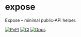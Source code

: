 # expose
Expose – minimal public‑API helper.

[![PyPI](https://img.shields.io/pypi/v/expose.svg)](https://pypi.org/project/exposepy/)
[![CI](https://github.com/El3ssar/expose/actions/workflows/ci.yml/badge.svg)](https://github.com/El3ssar/exposepy/actions/workflows/ci.yml)
[![Docs](https://img.shields.io/badge/docs-online-brightgreen.svg)](https://El3ssar.github.io/exposepy/)

